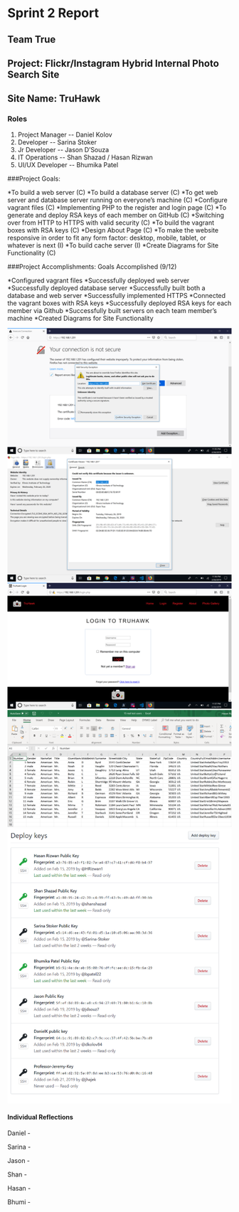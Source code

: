 # Sprint 2 Report
## Team True
## Project: Flickr/Instagram Hybrid Internal Photo Search Site
## Site Name: TruHawk
### Roles
1. Project Manager -- Daniel Kolov
2. Developer -- Sarina Stoker
3. Jr Developer -- Jason D’Souza 
4. IT Operations -- Shan Shazad / Hasan Rizwan
5. UI/UX Developer -- Bhumika Patel

###Project Goals:

  *To build a web server (C)
  *To build a database server (C)
  *To get web server and database server running on everyone’s machine (C)
  *Configure vagrant files (C)
  *Implementing PHP to the register and login page (C)
  *To generate and deploy RSA keys of each member on GitHub (C)
  *Switching over from HTTP to HTTPS with valid security  (C)
  *To build the vagrant boxes with RSA keys (C)
  *Design About Page (C)
  *To make the website responsive in order to fit any form factor: desktop, mobile, tablet, or whatever is next (I)
  *To build cache server (I)
  *Create Diagrams for Site Functionality (C)

###Project Accomplishments: Goals Accomplished (9/12)

  *Configured vagrant files
  *Successfully deployed web server
  *Successfully deployed database server
  *Successfully built both a database and web server
  *Successfully implemented HTTPS
  *Connected the vagrant boxes with RSA keys
  *Successfully deployed RSA keys for each member via Github
  *Successfully built servers on each team member’s machine
  *Created Diagrams for Site Functionality
  
![https](images/https.png "HTTPS 1")
![https2](images/https2.png "HTTPS 2")
![https3](images/https3.png "HTTPS 3")
![testusers](images/testusers.png "Test Users")
![deploykeys](images/deploykeys.png "Deploy Keys")

#### Individual Reflections
Daniel -  

Sarina - 

Jason - 

Shan - 

Hasan - 

Bhumi - 
